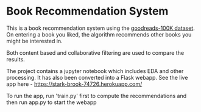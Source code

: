 Book Recommendation System
==============================

This is a book recommendation system using the [goodreads-100K dataset](https://github.com/zygmuntz/goodbooks-10k). On entering a book you liked, the algorithm recommends other books you might be interested in. 

Both content based and collaborative filtering are used to compare the results.

The project contains a jupyter notebook which includes EDA and other processing. It has also been converted into a Flask webapp.
See the live app here - https://stark-brook-74726.herokuapp.com/

To run the app, run 'train.py' first to compute the recommendations and then run app.py to start the webapp

